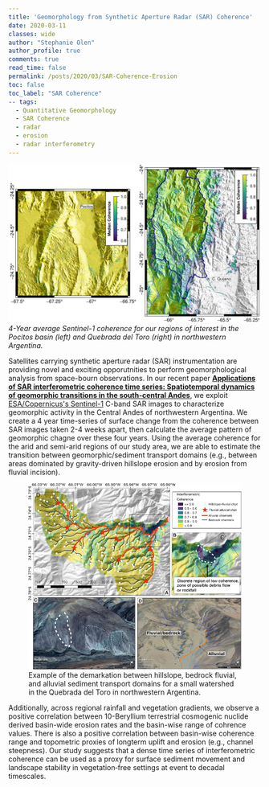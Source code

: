 ```yaml
---
title: 'Geomorphology from Synthetic Aperture Radar (SAR) Coherence'
date: 2020-03-11
classes: wide
author: "Stephanie Olen"
author_profile: true
comments: true
read_time: false
permalink: /posts/2020/03/SAR-Coherence-Erosion
toc: false
toc_label: "SAR Coherence"
-- tags:
  - Quantitative Geomorphology
  - SAR Coherence
  - radar
  - erosion
  - radar interferometry
---
```

![SAR Coherence for the Pocitos Basin and the Quebrada del Toro in NW Argentina](https://github.com/UP-RS-ESP/up-rs-esp.github.io/raw/master/_posts/images/NWArg_Pocitos_QdT_median_coherence.jpg) *4-Year average Sentinel-1 coherence for our regions of interest in the Pocitos basin (left) and Quebrada del Toro (right) in northwestern Argentina.*

Satellites carrying synthetic aperture radar (SAR) instrumentation are providing novel and exciting opporutnities to perform geomorphological analysis from space-bourn observations. In our recent paper [**Applications of SAR interferometric coherence time series: Spatiotemporal dynamics of geomorphic transitions in the south‐central Andes**](https://agupubs.onlinelibrary.wiley.com/doi/abs/10.1029/2019JF005141), we exploit [ESA/Copernicus's Sentinel-1](https://sentinel.esa.int/web/sentinel/missions/sentinel-1) C-band SAR images to characterize geomorphic activity in the Central Andes of northwestern Argentina. We create a 4 year time-series of surface change from the coherence between SAR images taken 2-4 weeks apart, then calculate the average pattern of geomorphic chagne over these four years. Using the average coherence for the arid and semi-arid regions of our study area, we are able to estimate the transition between geomorphic/sediment transport domains (e.g., between areas dominated by gravity-driven hillslope erosion and by erosion from fluvial incision).

<figure>
    <a href="https://github.com/UP-RS-ESP/up-rs-esp.github.io/raw/master/_posts/images/figure_7_example_basin.png"><img src="https://github.com/UP-RS-ESP/up-rs-esp.github.io/raw/master/_posts/images/figure_7_example_basin.png"></a>
    <figcaption>Example of the demarkation between hillslope, bedrock fluvial, and alluvial sediment transport domains for a small watershed in the Quebrada del Toro in northwestern Argentina. </figcaption>
</figure>

Additionally, across regional rainfall and vegetation gradients, we observe a positive correlation between 10-Beryllium terrestrial cosmogenic nuclide derived basin-wide erosion rates and the basin-wise range of cohrence values. There is also a positive correlation between basin-wise coherence range and topometric proxies of longterm uplift and erosion (e.g., channel steepness). Our study suggests that a dense time series of interferometric coherence can be used as a proxy for surface sediment movement and landscape stability in vegetation‐free settings at event to decadal timescales.
